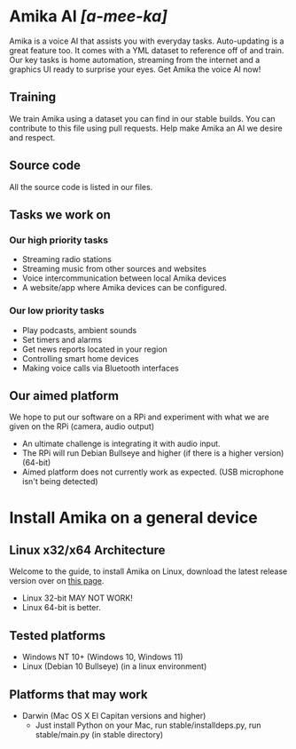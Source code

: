 # Amika AI ***\[a-mee-ka]***
Amika is a voice AI that assists you with everyday tasks. Auto-updating is a great feature too. It comes with a YML dataset to reference off of and train. Our key tasks is home automation, streaming from the internet and a graphics UI ready to surprise your eyes. Get Amika the voice AI now!

## Training
We train Amika using a dataset you can find in our stable builds. You can contribute to this file using pull requests. Help make Amika an AI we desire and respect.

## Source code
All the source code is listed in our files.

## Tasks we work on
### Our high priority tasks
- Streaming radio stations
- Streaming music from other sources and websites
- Voice intercommunication between local Amika devices
- A website/app where Amika devices can be configured.
### Our low priority tasks
- Play podcasts, ambient sounds
- Set timers and alarms
- Get news reports located in your region
- Controlling smart home devices
- Making voice calls via Bluetooth interfaces

## Our aimed platform
We hope to put our software on a RPi and experiment with what we are given on the RPi (camera, audio output)
- An ultimate challenge is integrating it with audio input.
- The RPi will run Debian Bullseye and higher (if there is a higher version) (64-bit)
- Aimed platform does not currently work as expected. (USB microphone isn't being detected)

# Install Amika on a general device
## Linux x32/x64 Architecture
Welcome to the guide, to install Amika on Linux, download the latest release version over on [this page](https://github.com/JustAnEric/amika/releases/tag/latest).
- Linux 32-bit MAY NOT WORK!
- Linux 64-bit is better.

## Tested platforms
- Windows NT 10+ (Windows 10, Windows 11)
- Linux (Debian 10 Bullseye) (in a linux environment)

## Platforms that may work
- Darwin (Mac OS X El Capitan versions and higher)
  - Just install Python on your Mac, run stable/installdeps.py, run stable/main.py (in stable directory)

